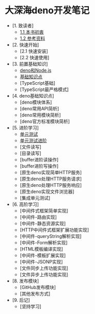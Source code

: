 # 大深海deno开发笔记

* [1. 致读者]
    * [1.1 本书初衷](./note/chapter-01/01.md)
    * [1.2 参考资料](./note/chapter-01/02.md)
* [2. 快速开始]
    * [2.1 快速安装]
    * [2.2 快速使用]
* [3. 前置基础知识]
    * [deno和Node.js](./note/chapter-03/01.md)
    * [基础知识点](./note/chapter-03/02.md)
    * [TypeScript基础]
    * [TypeScript最严格模式]
* [4. deno基础知识点]
    * [deno模块体系]
    * [deno常用API简析]
    * [deno常用模块简析]
    * [deno官方标准模块简析]
* [5. 进阶学习]
    * [单元测试](./note/chapter-07/01.md)
    * [单元测试进阶](./note/chapter-07/02.md)
    * [文件读写]
    * [目录读写]
    * [buffer进阶读操作]
    * [buffer进阶写操作]
    * [原生deno实现简单HTTP服务]
    * [原生deno处理HTTP服务请求]
    * [原生deno处理HTTP服务响应]
    * [原生deno实现文件浏览器]
    * [集成单元测试]
* [6. 高阶学习]
    * [中间件式框架简单实现]
    * [中间件-路由实现]
    * [中间件-静态资源实现]
    * [HTTP中间件式框架扩展功能实现]
    * [中间件-queryString解析实现]
    * [中间件-Form解析实现]
    * [HTML模板编译实现]
    * [中间件-模板扩展实现]
    * [中间件-JSONP实现]
    * [文件同步上传功能实现]
    * [文件异步上传功能实现]
* [8. 发布模块]
    * [GitHub发布模块]
    * [其他发布方式]
* [9. 后记]
    * [坚持学习]
